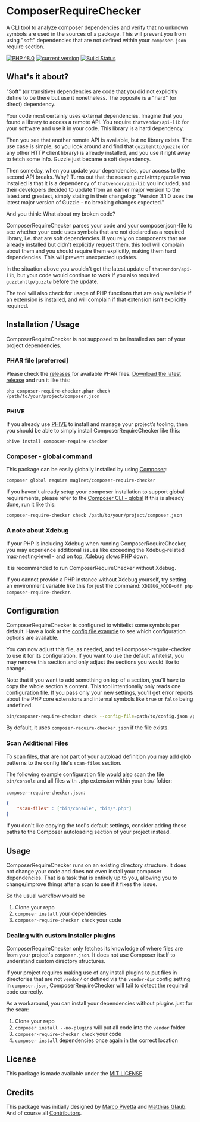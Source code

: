 # ComposerRequireChecker

A CLI tool to analyze composer dependencies and verify that no unknown symbols are used in the sources of a package.
This will prevent you from using "soft" dependencies that are not defined within your `composer.json` require section.

[![PHP ^8.0](https://img.shields.io/badge/PHP-^8.0-brightgreen.svg?style=flat-square)](https://php.net)
[![current version](https://img.shields.io/packagist/v/maglnet/composer-require-checker.svg?style=flat-square)](https://packagist.org/packages/maglnet/composer-require-checker)
[![Build Status](https://img.shields.io/travis/maglnet/ComposerRequireChecker.svg?style=flat-square)](https://travis-ci.org/maglnet/ComposerRequireChecker)

## What's it about?

"Soft" (or transitive) dependencies are code that you did not explicitly define to be there but use it nonetheless. The opposite is a "hard" (or direct) dependency.

Your code most certainly uses external dependencies. Imagine that you found a library to access a remote API. You require `thatvendor/api-lib` for your software and use it in your code. This library is a hard dependency.

Then you see that another remote API is available, but no library exists. The use case is simple, so you look around and find that `guzzlehttp/guzzle` (or any other HTTP client library) is already installed, and you use it right away to fetch some info. Guzzle just became a soft dependency.

Then someday, when you update your dependencies, your access to the second API breaks. Why? Turns out that the reason `guzzlehttp/guzzle` was installed is that it is a dependency of `thatvendor/api-lib` you included, and their developers decided to update from an earlier major version to the latest and greatest, simply stating in their changelog: "Version 3.1.0 uses the latest major version of Guzzle - no breaking changes expected."

And you think: What about my broken code?

ComposerRequireChecker parses your code and your composer.json-file to see whether your code uses symbols that are not declared as a required library, i.e. that are soft dependencies. If you rely on components that are already installed but didn't explicitly request them, this tool will complain about them and you should require them explicitly, making them hard dependencies. This will prevent unexpected updates.

In the situation above you wouldn't get the latest update of `thatvendor/api-lib`, but your code would continue to work if you also required `guzzlehttp/guzzle` before the update.

The tool will also check for usage of PHP functions that are only available if an extension is installed, and will complain if that extension isn't explicitly required.

## Installation / Usage

ComposerRequireChecker is not supposed to be installed as part of your project dependencies.

### PHAR file [preferred]

Please check the [releases](https://github.com/maglnet/ComposerRequireChecker/releases) for available PHAR files.
[Download the latest release](https://github.com/maglnet/ComposerRequireChecker/releases/latest/download/composer-require-checker.phar) and run it like this:
```
php composer-require-checker.phar check /path/to/your/project/composer.json
```

### PHIVE

If you already use [PHIVE](https://phar.io/)  to install and manage your project’s tooling, then you should be able to simply install ComposerRequireChecker like this:

```
phive install composer-require-checker
``` 

### Composer - global command

This package can be easily globally installed by using [Composer]:

```sh
composer global require maglnet/composer-require-checker
```

If you haven't already setup your composer installation to support global requirements, please refer to the [Composer CLI - global]
If this is already done, run it like this:

```
composer-require-checker check /path/to/your/project/composer.json
```

### A note about Xdebug

If your PHP is including Xdebug when running ComposerRequireChecker, you may experience additional issues like exceeding the Xdebug-related max-nesting-level - and on top, Xdebug slows PHP down.

It is recommended to run ComposerRequireChecker without Xdebug. 

If you cannot provide a PHP instance without Xdebug yourself, try setting an environment variable like this for just the command: `XDEBUG_MODE=off php composer-require-checker`.

## Configuration

ComposerRequireChecker is configured to whitelist some symbols per default. Have a look at the
[config file example](data/config.dist.json) to see which configuration options are available.

You can now adjust this file, as needed, and tell composer-require-checker to use it for its configuration. 
If you want to use the default whitelist, you may remove this section and only adjust the sections you would like to change.

Note that if you want to add something on top of a section, you'll have to copy the whole section's content. 
This tool intentionally only reads one configuration file. If you pass only your new settings, you'll get error reports about the PHP core
extensions and internal symbols like `true` or `false` being undefined.

```sh
bin/composer-require-checker check --config-file=path/to/config.json /path/to/your/project/composer.json
``` 

By default, it uses `composer-require-checker.json` if the file exists. 

### Scan Additional Files

To scan files, that are not part of your autoload definition you may add glob patterns to the config file's `scan-files`
section.

The following example configuration file would also scan the file `bin/console` and all files with `.php` extension within your `bin/` folder:

`composer-require-checker.json`:
```json
{
    "scan-files" : ["bin/console", "bin/*.php"]
}
```

If you don't like copying the tool's default settings, consider adding these paths to the Composer autoloading section 
of your project instead.

## Usage

ComposerRequireChecker runs on an existing directory structure. It does not change your code and does not even install your composer dependencies. That is a task that is entirely up to you, allowing you to change/improve things after a scan to see if it fixes the issue.

So the usual workflow would be

1. Clone your repo
2. `composer install` your dependencies
3. `composer-require-checker check` your code

### Dealing with custom installer plugins

ComposerRequireChecker only fetches its knowledge of where files are from your project's `composer.json`. It does not use Composer itself to understand custom directory structures.

If your project requires making use of any install plugins to put files in directories that are not `vendor/` or defined via the `vendor-dir` config setting in `composer.json`, ComposerRequireChecker will fail to detect the required code correctly.

As a workaround, you can install your dependencies without plugins just for the scan:

1. Clone your repo
2. `composer install --no-plugins` will put all code into the `vendor` folder
3. `composer-require-checker check` your code
4. `composer install` dependencies once again in the correct location

## License

This package is made available under the [MIT LICENSE](LICENSE).

## Credits

This package was initially designed by [Marco Pivetta](https://github.com/ocramius) and [Matthias Glaub](https://github.com/maglnet).  
And of course all [Contributors](https://github.com/maglnet/ComposerRequireChecker/graphs/contributors).

[Composer]: https://getcomposer.org
[Composer CLI - global]: https://getcomposer.org/doc/03-cli.md#global